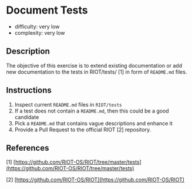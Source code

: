# Document Tests

- difficulty: very low
- complexity: very low

## Description

The objective of this exercise is to extend existing documentation or add new
documentation to the tests in RIOT/tests/ \[1\] in form of `README.md` files.

## Instructions

1. Inspect current `README.md` files in `RIOT/tests`
2. If a test does not contain a `README.md`, then this could be a good candidate
3. Pick a `README.md` that contains vague descriptions and enhance it
4. Provide a Pull Request to the official RIOT \[2\] repository.

## References
\[1\] [https://github.com/RIOT-OS/RIOT/tree/master/tests](https://github.com/RIOT-OS/RIOT/tree/master/tests)

\[2\] [https://github.com/RIOT-OS/RIOT](https://github.com/RIOT-OS/RIOT)
